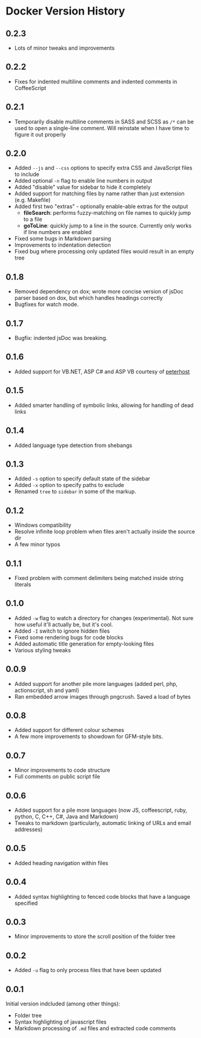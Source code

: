 # Docker Version History

## 0.2.3

 * Lots of minor tweaks and improvements

## 0.2.2

 * Fixes for indented multiline comments and indented comments in CoffeeScript

## 0.2.1

 * Temporarily disable multiline comments in SASS and SCSS as `/*` can be used to open a single-line comment. Will reinstate when I have time to figure it out properly

## 0.2.0

 * Added `--js` and `--css` options to specify extra CSS and JavaScript files to include
 * Added optional `-n` flag to enable line numbers in output
 * Added "disable" value for sidebar to hide it completely
 * Added support for matching files by name rather than just extension (e.g. Makefile)
 * Added first two "extras" - optionally enable-able extras for the output
   - **fileSearch**: performs fuzzy-matching on file names to quickly jump to a file
   - **goToLine**: quickly jump to a line in the source. Currently only works if line numbers are enabled
 * Fixed some bugs in Markdown parsing
 * Improvements to indentation detection
 * Fixed bug where processing only updated files would result in an empty tree

## 0.1.8

 * Removed dependency on dox; wrote more concise version of jsDoc parser based on dox, but which handles headings correctly
 * Bugfixes for watch mode.

## 0.1.7

 * Bugfix: indented jsDoc was breaking.

## 0.1.6

 * Added support for VB.NET, ASP C# and ASP VB courtesy of [peterhost](https://github.com/peterhost)

## 0.1.5

 * Added smarter handling of symbolic links, allowing for handling of dead links

## 0.1.4

 * Added language type detection from shebangs

## 0.1.3

 * Added `-s` option to specify default state of the sidebar
 * Added `-x` option to specify paths to exclude
 * Renamed `tree` to `sidebar` in some of the markup.

## 0.1.2

 * Windows compatibility
 * Resolve infinite loop problem when files aren't actually inside the source dir
 * A few minor typos

## 0.1.1

 * Fixed problem with comment delimiters being matched inside string literals

## 0.1.0

 * Added `-w` flag to watch a directory for changes (experimental). Not sure how useful it'll actually be, but it's cool.
 * Added `-I` switch to ignore hidden files
 * Fixed some rendering bugs for code blocks
 * Added automatic title generation for empty-looking files
 * Various styling tweaks

## 0.0.9

 * Added support for another pile more languages (added perl, php, actionscript, sh and yaml)
 * Ran embedded arrow images through pngcrush.  Saved a load of bytes

## 0.0.8

 * Added support for different colour schemes
 * A few more improvements to showdown for GFM-style bits.

## 0.0.7

 * Minor improvements to code structure
 * Full comments on public script file

## 0.0.6

 * Added support for a pile more languages (now JS, coffeescript, ruby, python, C, C++, C#, Java and Markdown)
 * Tweaks to markdown (particularly, automatic linking of URLs and email addresses)

## 0.0.5

 * Added heading navigation within files

## 0.0.4

 * Added syntax highlighting to fenced code blocks that have a language specified

## 0.0.3

 * Minor improvements to store the scroll position of the folder tree

## 0.0.2

 * Added `-u` flag to only process files that have been updated

## 0.0.1

Initial version indcluded (among other things):

 * Folder tree
 * Syntax highlighting of javascript files
 * Markdown processing of `.md` files and extracted code comments
